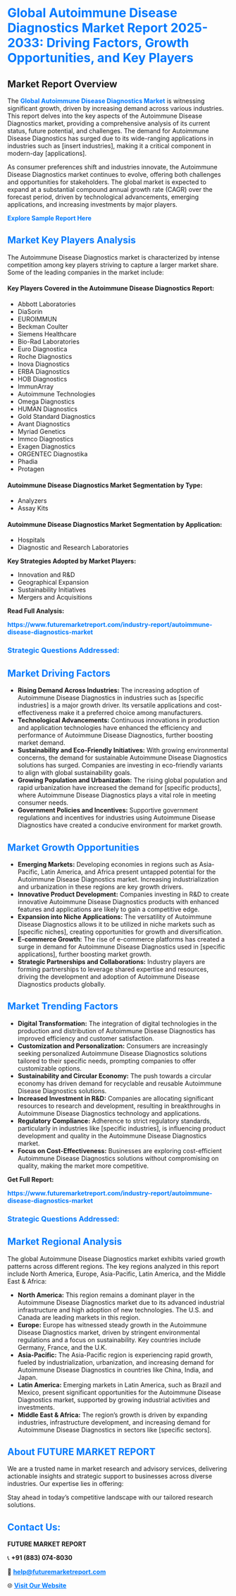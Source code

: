 <h1 style="color: #007BFF;">Global Autoimmune Disease Diagnostics Market Report 2025-2033: Driving Factors, Growth Opportunities, and Key Players</h1>

<section id="overview">
<h2>Market Report Overview</h2>
<p>The <a href="https://www.futuremarketreport.com/industry-report/autoimmune-disease-diagnostics-market" style="color: #007BFF; text-decoration: none;"><strong>Global Autoimmune Disease Diagnostics Market</strong></a> is witnessing significant growth, driven by increasing demand across various industries. This report delves into the key aspects of the Autoimmune Disease Diagnostics market, providing a comprehensive analysis of its current status, future potential, and challenges. The demand for Autoimmune Disease Diagnostics has surged due to its wide-ranging applications in industries such as [insert industries], making it a critical component in modern-day [applications].</p>
<p>As consumer preferences shift and industries innovate, the Autoimmune Disease Diagnostics market continues to evolve, offering both challenges and opportunities for stakeholders. The global market is expected to expand at a substantial compound annual growth rate (CAGR) over the forecast period, driven by technological advancements, emerging applications, and increasing investments by major players.</p>
</section>

<section id="overview">
<p><a href="https://www.futuremarketreport.com/request-sample/reportId=76978" style="color: #007BFF; text-decoration: none;"><strong>Explore Sample Report Here</strong></a></p>
</section>

<section id="key-players">
<h2 style="color: #007BFF;">Market Key Players Analysis</h2>
<p>The Autoimmune Disease Diagnostics market is characterized by intense competition among key players striving to capture a larger market share. Some of the leading companies in the market include:</p>
<h4>Key Players Covered in the Autoimmune Disease Diagnostics Report:</h4>
<ul><li>Abbott Laboratories</li><li>DiaSorin</li><li>EUROIMMUN</li><li>Beckman Coulter</li><li>Siemens Healthcare</li><li>Bio-Rad Laboratories</li><li>Euro Diagnostica</li><li>Roche Diagnostics</li><li>Inova Diagnostics</li><li>ERBA Diagnostics</li><li>HOB Diagnostics</li><li>ImmunArray</li><li>Autoimmune Technologies</li><li>Omega Diagnostics</li><li>HUMAN Diagnostics</li><li>Gold Standard Diagnostics</li><li>Avant Diagnostics</li><li>Myriad Genetics</li><li>Immco Diagnostics</li><li>Exagen Diagnostics</li><li>ORGENTEC Diagnostika</li><li>Phadia</li><li>Protagen</li></ul>
<h4>Autoimmune Disease Diagnostics Market Segmentation by Type:</h4>
<ul><li>Analyzers</li><li>Assay Kits</li></ul>

<h4>Autoimmune Disease Diagnostics Market Segmentation by Application:</h4>
<ul><li>Hospitals</li><li>Diagnostic and Research Laboratories</li></ul>
<p><strong>Key Strategies Adopted by Market Players:</strong></p>
<ul>
<li>Innovation and R&D</li>
<li>Geographical Expansion</li>
<li>Sustainability Initiatives</li>
<li>Mergers and Acquisitions</li>
</ul>
</section>

<section>
<p><strong>Read Full Analysis: </strong></p><a href="https://www.futuremarketreport.com/industry-report/autoimmune-disease-diagnostics-market" style="color: #007BFF; text-decoration: none;"><strong>https://www.futuremarketreport.com/industry-report/autoimmune-disease-diagnostics-market</strong></a>
<h3 style="color: #007BFF;">Strategic Questions Addressed:</h3>
</section>

<section id="driving-factors">
<h2 style="color: #007BFF;">Market Driving Factors</h2>
<ul>
<li><strong>Rising Demand Across Industries:</strong> The increasing adoption of Autoimmune Disease Diagnostics in industries such as [specific industries] is a major growth driver. Its versatile applications and cost-effectiveness make it a preferred choice among manufacturers.</li>
<li><strong>Technological Advancements:</strong> Continuous innovations in production and application technologies have enhanced the efficiency and performance of Autoimmune Disease Diagnostics, further boosting market demand.</li>
<li><strong>Sustainability and Eco-Friendly Initiatives:</strong> With growing environmental concerns, the demand for sustainable Autoimmune Disease Diagnostics solutions has surged. Companies are investing in eco-friendly variants to align with global sustainability goals.</li>
<li><strong>Growing Population and Urbanization:</strong> The rising global population and rapid urbanization have increased the demand for [specific products], where Autoimmune Disease Diagnostics plays a vital role in meeting consumer needs.</li>
<li><strong>Government Policies and Incentives:</strong> Supportive government regulations and incentives for industries using Autoimmune Disease Diagnostics have created a conducive environment for market growth.</li>
</ul>
</section>

<section id="growth-opportunities">
<h2 style="color: #007BFF;">Market Growth Opportunities</h2>
<ul>
<li><strong>Emerging Markets:</strong> Developing economies in regions such as Asia-Pacific, Latin America, and Africa present untapped potential for the Autoimmune Disease Diagnostics market. Increasing industrialization and urbanization in these regions are key growth drivers.</li>
<li><strong>Innovative Product Development:</strong> Companies investing in R&D to create innovative Autoimmune Disease Diagnostics products with enhanced features and applications are likely to gain a competitive edge.</li>
<li><strong>Expansion into Niche Applications:</strong> The versatility of Autoimmune Disease Diagnostics allows it to be utilized in niche markets such as [specific niches], creating opportunities for growth and diversification.</li>
<li><strong>E-commerce Growth:</strong> The rise of e-commerce platforms has created a surge in demand for Autoimmune Disease Diagnostics used in [specific applications], further boosting market growth.</li>
<li><strong>Strategic Partnerships and Collaborations:</strong> Industry players are forming partnerships to leverage shared expertise and resources, driving the development and adoption of Autoimmune Disease Diagnostics products globally.</li>
</ul>
</section>

<section id="trending-factors">
<h2 style="color: #007BFF;">Market Trending Factors</h2>
<ul>
<li><strong>Digital Transformation:</strong> The integration of digital technologies in the production and distribution of Autoimmune Disease Diagnostics has improved efficiency and customer satisfaction.</li>
<li><strong>Customization and Personalization:</strong> Consumers are increasingly seeking personalized Autoimmune Disease Diagnostics solutions tailored to their specific needs, prompting companies to offer customizable options.</li>
<li><strong>Sustainability and Circular Economy:</strong> The push towards a circular economy has driven demand for recyclable and reusable Autoimmune Disease Diagnostics solutions.</li>
<li><strong>Increased Investment in R&D:</strong> Companies are allocating significant resources to research and development, resulting in breakthroughs in Autoimmune Disease Diagnostics technology and applications.</li>
<li><strong>Regulatory Compliance:</strong> Adherence to strict regulatory standards, particularly in industries like [specific industries], is influencing product development and quality in the Autoimmune Disease Diagnostics market.</li>
<li><strong>Focus on Cost-Effectiveness:</strong> Businesses are exploring cost-efficient Autoimmune Disease Diagnostics solutions without compromising on quality, making the market more competitive.</li>
</ul>
</section>

<section>
<p><strong>Get Full Report: </strong></p><a href="https://www.futuremarketreport.com/industry-report/autoimmune-disease-diagnostics-market" style="color: #007BFF; text-decoration: none;"><strong>https://www.futuremarketreport.com/industry-report/autoimmune-disease-diagnostics-market</strong></a>
<h3 style="color: #007BFF;">Strategic Questions Addressed:</h3>
</section>


<section id="regional-analysis">
<h2 style="color: #007BFF;">Market Regional Analysis</h2>
<p>The global Autoimmune Disease Diagnostics market exhibits varied growth patterns across different regions. The key regions analyzed in this report include North America, Europe, Asia-Pacific, Latin America, and the Middle East & Africa:</p>
<ul>
<li><strong>North America:</strong> This region remains a dominant player in the Autoimmune Disease Diagnostics market due to its advanced industrial infrastructure and high adoption of new technologies. The U.S. and Canada are leading markets in this region.</li>
<li><strong>Europe:</strong> Europe has witnessed steady growth in the Autoimmune Disease Diagnostics market, driven by stringent environmental regulations and a focus on sustainability. Key countries include Germany, France, and the U.K.</li>
<li><strong>Asia-Pacific:</strong> The Asia-Pacific region is experiencing rapid growth, fueled by industrialization, urbanization, and increasing demand for Autoimmune Disease Diagnostics in countries like China, India, and Japan.</li>
<li><strong>Latin America:</strong> Emerging markets in Latin America, such as Brazil and Mexico, present significant opportunities for the Autoimmune Disease Diagnostics market, supported by growing industrial activities and investments.</li>
<li><strong>Middle East & Africa:</strong> The region’s growth is driven by expanding industries, infrastructure development, and increasing demand for Autoimmune Disease Diagnostics in sectors like [specific sectors].</li>
</ul>
</section>

<footer>
<h2 style="color: #007BFF;">About FUTURE MARKET REPORT</h2>
<p>We are a trusted name in market research and advisory services, delivering actionable insights and strategic support to businesses across diverse industries. Our expertise lies in offering:</p>

<p>Stay ahead in today’s competitive landscape with our tailored research solutions.</p>

<h2 style="color: #007BFF;">Contact Us:</h2>
<p><strong>FUTURE MARKET REPORT</strong></p>
<p>📞 <strong>+91 (883) 074-8030</strong></p>
<p>📧 <strong><a href="mailto:help@futuremarketreport.com" style="color: #007BFF;">help@futuremarketreport.com</a></strong></p>
<p>🌐 <strong><a href="https://www.futuremarketreport.com/" style="color: #007BFF;">Visit Our Website</a></strong></p>
</footer>